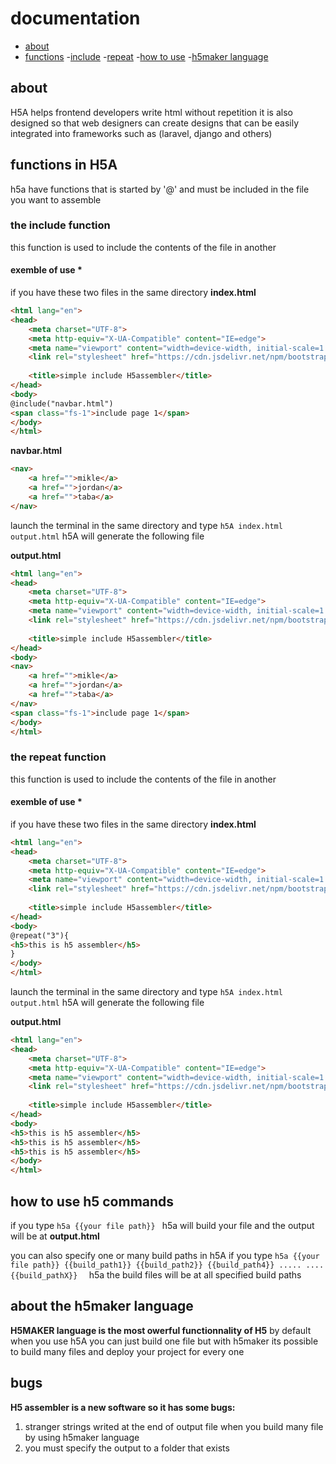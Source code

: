 documentation 
===

- [about](#about)
- [functions](#functions-in-h5a)
    -[include](#the-include-function)
    -[repeat](#the-repeat-function)
-[how to use](#how-to-use-h5-commands)
-[h5maker language](#about-the-h5maker-language)
## about

H5A helps frontend developers write html without repetition
it is also designed so that web designers can create designs that can be easily integrated into frameworks such as (laravel, django and others)

## functions in H5A

h5a have functions  that is started by '@' and  must be included in the file you want to assemble 
### the include function 

this function  is used to include the contents of the file in another 

#### exemble of use * 
if you have these two files in the same directory
**index.html**
```html
<html lang="en">
<head>
    <meta charset="UTF-8">
    <meta http-equiv="X-UA-Compatible" content="IE=edge">
    <meta name="viewport" content="width=device-width, initial-scale=1.0">
    <link rel="stylesheet" href="https://cdn.jsdelivr.net/npm/bootstrap@5.2.0-beta1/dist/css/bootstrap.min.css">
    
    <title>simple include H5assembler</title>
</head>
<body>
@include("navbar.html")
<span class="fs-1">include page 1</span>
</body>
</html>
```

**navbar.html**

```html
<nav>
    <a href="">mikle</a>
    <a href="">jordan</a>
    <a href="">taba</a>
</nav>
```
launch the terminal in the  same directory and  type ``h5A index.html  output.html``
h5A will generate the following file

**output.html**
```html
<html lang="en">
<head>
    <meta charset="UTF-8">
    <meta http-equiv="X-UA-Compatible" content="IE=edge">
    <meta name="viewport" content="width=device-width, initial-scale=1.0">
    <link rel="stylesheet" href="https://cdn.jsdelivr.net/npm/bootstrap@5.2.0-beta1/dist/css/bootstrap.min.css">
    
    <title>simple include H5assembler</title>
</head>
<body>
<nav>
    <a href="">mikle</a>
    <a href="">jordan</a>
    <a href="">taba</a>
</nav>
<span class="fs-1">include page 1</span>
</body>
</html>
```

### the repeat function 

this function  is used to include the contents of the file in another 

#### exemble of use * 
if you have these two files in the same directory
**index.html**
```html
<html lang="en">
<head>
    <meta charset="UTF-8">
    <meta http-equiv="X-UA-Compatible" content="IE=edge">
    <meta name="viewport" content="width=device-width, initial-scale=1.0">
    <link rel="stylesheet" href="https://cdn.jsdelivr.net/npm/bootstrap@5.2.0-beta1/dist/css/bootstrap.min.css">
    
    <title>simple include H5assembler</title>
</head>
<body>
@repeat("3"){
<h5>this is h5 assembler</h5>
}
</body>
</html>
```


launch the terminal in the  same directory and  type ``h5A index.html  output.html``
h5A will generate the following file

**output.html**
```html
<html lang="en">
<head>
    <meta charset="UTF-8">
    <meta http-equiv="X-UA-Compatible" content="IE=edge">
    <meta name="viewport" content="width=device-width, initial-scale=1.0">
    <link rel="stylesheet" href="https://cdn.jsdelivr.net/npm/bootstrap@5.2.0-beta1/dist/css/bootstrap.min.css">
    
    <title>simple include H5assembler</title>
</head>
<body>
<h5>this is h5 assembler</h5>
<h5>this is h5 assembler</h5>
<h5>this is h5 assembler</h5>
</body>
</html>
```


## how to use h5 commands


if you type ``h5a {{your file path}} ``
h5a will build your file and the output will be at **output.html**

you can also specify one or  many build paths in h5A
if you type  ``h5a {{your file path}} {{build_path1}} {{build_path2}} {{build_path4}} ..... .... {{build_pathX}}  ``
h5a the build files will be at all specified build paths


## about the h5maker language 

**H5MAKER language is the most owerful functionnality of H5**
by default when you use h5A you can just build one file but with h5maker its possible to build many files  and deploy your  project for every one



## bugs 

**H5 assembler is a new software so it has  some bugs:**

1. stranger strings writed at the end of output file when you build many file by using h5maker language
2. you must specify the output to a folder that exists



